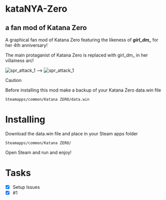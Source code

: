 # kataNYA-Zero
## a fan mod of Katana Zero

A graphical fan mod of Katana Zero featuring the likeness of ***girl_dm_*** for her 4th anniversary!

The main protaganist of Katana Zero is replaced with girl_dm_ in her villainess arc!

![spr_attack_1](https://github.com/barrettsmithbb/kataNYA-Zero/assets/91964954/e92d9c99-e055-47ff-a4e7-e273a80b5bbd) --> ![spr_attack_1](https://github.com/barrettsmithbb/kataNYA-Zero/assets/91964954/c1e21800-ae1f-4777-ae8a-c7468690c784)

> [!CAUTION]
> Before installing this mod make a backup of your Katana Zero data.win file

```
Steamapps/common/Katana ZERO/data.win
```

# Installing
Download the data.win file and place in your Steam apps folder

```
Steamapps/common/Katana ZERO/
```
Open Steam and run and enjoy!


# Tasks
- [X] Setup Issues
- [X] #1
